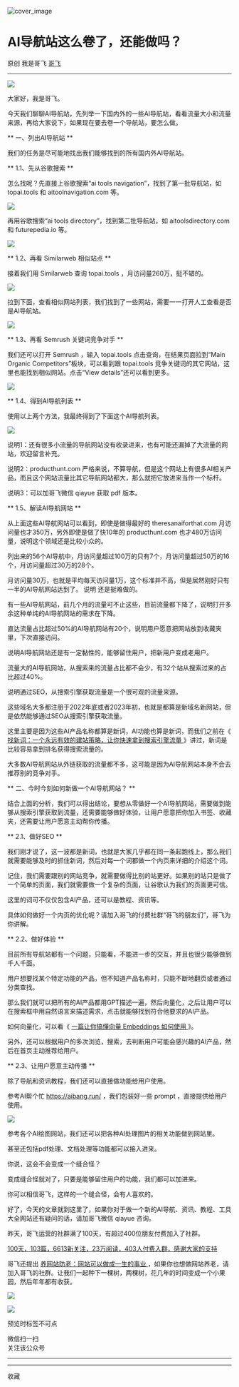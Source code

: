 ![cover_image](https://mmbiz.qpic.cn/sz_mmbiz_jpg/LBrX00GQeicueuK8BvFdLaqfItN3nGuUDNNpTKPkPHlERcYcp4S1dXLZtanb6kCF19MBSxIj248ibgszfVekOcrg/0?wx_fmt=jpeg)

#  AI导航站这么卷了，还能做吗？

原创  我是哥飞  [ 哥飞 ](javascript:void\(0\);)

__ _ _ _ _

![](https://mmbiz.qpic.cn/sz_mmbiz_png/LBrX00GQeicueuK8BvFdLaqfItN3nGuUDxjg4NKP8RmHianK3yYhf8RxAd3MrlEj5ZNVgnVibCbOTG8sHowB47qibQ/640?wx_fmt=png)

大家好，我是哥飞。  

今天我们聊聊AI导航站，先列举一下国内外的一些AI导航站，看看流量大小和流量来源，再给大家说下，如果现在要去卷一个导航站，要怎么做。

** 一、列出AI导航站  **  

我们的任务是尽可能地找出我们能够找到的所有国内外AI导航站。  

** 1.1、先从谷歌搜索  **

怎么找呢？先直接上谷歌搜索“ai tools navigation”，找到了第一批导航站，如  topai.tools  和
aitoolnavigation.com  等。

![](https://mmbiz.qpic.cn/sz_mmbiz_png/LBrX00GQeicueuK8BvFdLaqfItN3nGuUDA2w9hLYVB2NsHkX57S3nYKIy2X8g2we9WAeVnjnclnGgZDfOXC82eA/640?wx_fmt=png)

再用谷歌搜索“ai tools directory”，找到第二批导航站，如 aitoolsdirectory.com 和 futurepedia.io 等。  

![](https://mmbiz.qpic.cn/sz_mmbiz_png/LBrX00GQeicueuK8BvFdLaqfItN3nGuUDM3udXCeEAHEPOQPeNP3044M7VpG5TCHuSPfEdapCnQDOQSKR7oiaB3g/640?wx_fmt=png)

** 1.2、再看  Similarweb 相似站点  **

接着我们用 Similarweb 查询  topai.tools ，月访问量260万，挺不错的。

![](https://mmbiz.qpic.cn/sz_mmbiz_png/LBrX00GQeicueuK8BvFdLaqfItN3nGuUDQFvbmsq7AwY19gymJFhZgoWCl9WLFXdI0nViard4HTR5ic1SiaY1VQSCg/640?wx_fmt=png)

拉到下面，查看相似网站列表，我们找到了一些网站，需要一一打开人工查看是否是AI导航站。

![](https://mmbiz.qpic.cn/sz_mmbiz_png/LBrX00GQeicueuK8BvFdLaqfItN3nGuUDNahiaqABmsJTAnPLQsibwia2Wc4UQC7XfsTwm5shVwCyVZbhywBniblyyA/640?wx_fmt=png)

** 1.3、再看 Semrush 关键词竞争对手  **

我们还可以打开 Semrush ，输入 topai.tools 点击查询，在结果页面拉到“Main Organic Competitors”板块，可以看到跟
topai.tools 竞争关键词的其它网站，这里也能找到相似网站。点击“View details”还可以看到更多。

![](https://mmbiz.qpic.cn/sz_mmbiz_png/LBrX00GQeicueuK8BvFdLaqfItN3nGuUDrRIYBon5AkB922I9tsu0Pu2mSlLF7p0pMfVMTrytm0YUwjJjJiaE3SA/640?wx_fmt=png)

** 1.4、得到AI导航列表  **  

使用以上两个方法，我最终得到了下面这个AI导航列表。

![](https://mmbiz.qpic.cn/sz_mmbiz_png/LBrX00GQeicueuK8BvFdLaqfItN3nGuUDEo1G4NAVS9se05gAiaPEtBRr6JnJ66cGCvqP3XLgVzwBvuQrr5qf9ow/640?wx_fmt=png)

说明1：还有很多小流量的导航网站没有收录进来，也有可能还漏掉了大流量的网站，欢迎留言补充。

说明2：producthunt.com
严格来说，不算导航，但是这个网站上有很多AI相关产品，而且这个网站流量比其它导航网站都大，那么就把它放进来当作一个标杆。

说明3：可以加哥飞微信 qiayue 获取 pdf 版本。  

** 1.5、解读AI导航网站  **  

从上面这些AI导航网站可以看到，即使是做得最好的 theresanaiforthat.com 月访问量也才350万，另外即使是做了快10年的
producthunt.com 也才480万访问量，说明这个领域还是比较小众的。  

列出来的56个AI导航中，月访问量超过100万的只有7个，月访问量超过50万的16个，月访问量超过30万的28个。  

月访问量30万，也就是平均每天访问量1万，这个标准并不高，但是居然刚好只有一半的AI导航网站达到了。  说明  还是挺难做的。

有一些AI导航网站，前几个月的流量可不止这些，目前流量都下降了，说明打开多余这种单纯的AI导航网站的需求在下降。  

直达流量占比超过50%的AI导航网站有20个，说明用户愿意把网站放到收藏夹里，下次直接访问。

说明AI导航网站还是有一定黏性的，能够留住用户，把新用户变成老用户。  

流量大的AI导航网站，从搜索来的流量占比都不会少，有32个站从搜索过来的占比超过40%。  

说明通过SEO，从搜索引擎获取流量是一个很可观的流量来源。  

这些域名大多都注册于2022年底或者2023年初，也就是都算是新域名新网站，但是依然能够通过SEO从搜索引擎获取流量。  

这里主要是因为这些AI产品名称都算是新词，AI功能也算是新词，而我们之前在《 [ 找新词：一个永远有效的建站策略，让你快速拿到搜索引擎流量
](http://mp.weixin.qq.com/s?__biz=MjM5OTIzMzYyMA==&mid=2650079457&idx=1&sn=6a6b914a2685581ef26ef00cb8b19ee1&chksm=bf3f31da8848b8cc7e206419bcb2884415659dae3bd17fb77b9859adf106da494bd843f5d6f4&scene=21#wechat_redirect)
》讲过，新词是比较容易拿到排名获得搜索流量的。

大多数AI导航网站从外链获取的流量都不多，这可能是因为AI导航网站本身不会去推荐别的竞争对手。  

  

** 二、今时今刻如何新做一个AI导航网站？  **  

结合上面的分析，我们可以得出结论，要想从零做好一个AI导航网站，需要做到能够从搜索引擎获取到流量，还需要能够做好体验，让用户愿意把你加入书签、收藏夹，还需要让用户愿意主动帮你传播。

** 2.1、做好SEO  **  

我们刚才说了，这一波都是新词，也就是大家几乎都在同一条起跑线上，那么我们就需要能够及时的抓住新词，然后对每一个词都做一个内页来详细的介绍这个词。  

记住，我们需要跟别的网站竞争，就需要做得比别的站更好。如果别的站只是做了一个简单的页面，我们就需要做一个复杂的页面，让谷歌认为我们的页面更可信。

这里的词可不仅仅包含AI产品，还可以是教程、资讯等。  

具体如何做好一个内页的优化呢？请加入哥飞的付费社群“哥飞的朋友们”，哥飞为你讲解。

** 2.2、做好体验  **  

目前所有导航站都有一个问题，只能看，不能进一步的交互，并且也很少能够做到千人千面。

用户想要找某个特定功能的产品，但不知道产品名称时，只能不断地翻页或者通过分类查找。

那么我们就可以把所有的AI产品都用GPT描述一遍，然后向量化，之后让用户可以在搜索框中用自然语言来描述需求，点击就能够找到符合他要求的AI产品。

如何向量化，可以看《 [ 一篇让你搞懂向量 Embeddings 如何使用
](http://mp.weixin.qq.com/s?__biz=MjM5OTIzMzYyMA==&mid=2650080495&idx=1&sn=6959085d84eb6bee61cb8ed833583015&chksm=bf3f35d48848bcc23ef81fcd2d8dedcb49302690c98073708d804edfc8926dc58b7bf7e196ea&scene=21#wechat_redirect)
》。

另外，还可以根据用户的多次浏览，搜索，去判断用户可能会感兴趣的AI产品，然后在首页主动推荐给用户。  

** 2.3、让用户愿意主动传播  **  

除了导航和资讯教程，我们还可以直接做功能给用户使用。

参考AI帮个忙 https://aibang.run/ ，我们包装好一些 prompt ，直接提供给用户使用。

![](https://mmbiz.qpic.cn/sz_mmbiz_png/LBrX00GQeicueuK8BvFdLaqfItN3nGuUD0EqVqvHcP6Lp4fbPrMMTj1UenGax0G3AAYCMiaYSq2YgKJA62NibawqQ/640?wx_fmt=png)

参考各个AI绘图网站，我们还可以把各种AI处理图片的相关功能做到网站里。  

甚至还包括pdf处理、文档处理等功能都可以接入进来。

你说，这会不会变成一个缝合怪？  

变成缝合怪就对了，只要是能够留住用户的功能，我们都可以加进来。  

你可以相信哥飞，这样的一个缝合怪，会有人喜欢的。  

好了，今天的文章就到这里了，如果你对于做一个新的AI导航、资讯、教程、工具大全网站还有疑问的话，请加哥飞微信 qiayue 咨询。  

昨天，哥飞运营的社群满了100天，有超过400位朋友付费加入了社群。  

[ 100天，103篇，6613新关注，23万阅读，403人付费入群，感谢大家的支持
](http://mp.weixin.qq.com/s?__biz=MjM5OTIzMzYyMA==&mid=2650080608&idx=1&sn=bece81d90085072bb675b7e3c9933a99&chksm=bf3f345b8848bd4da24ea2e05fc56738352a6ac5a67f08cc5434a8a581d35f2f83a957c94e90&scene=21#wechat_redirect)  

哥飞还提出 [ 养网站防老：网站可以做成一生的事业
](http://mp.weixin.qq.com/s?__biz=MjM5OTIzMzYyMA==&mid=2650080601&idx=1&sn=676b0fff888c93fd63b283e87a3c75d2&chksm=bf3f34628848bd74e4a6ebac72806e89be8bbc9440196edf14cf4f08837f3a81970070a21da2&scene=21#wechat_redirect)
，如果你也想做网站养老，请加入哥飞的社群。让我们一起种下一棵树，两棵树，花几年的时间变成一个小果园，然后年年都有收获。  

![](https://mmbiz.qpic.cn/sz_mmbiz_jpg/LBrX00GQeictaA6RbasuxiciaKF8ichWKwmegDicajmGXPNYBK21iaic8Q3RawBSpkoKTIjasAEqscedR7hia46qlSOSow/640?wx_fmt=jpeg&wxfrom=5&wx_lazy=1&wx_co=1)

![](https://mmbiz.qpic.cn/sz_mmbiz_png/LBrX00GQeicsG8Pro6O9Hu75bIIiafZVPs3qlYeaNNJ1BpqNplEGgibL5m1bcq8a1N1rzoI5lia8aJjtHfgiaAADJJQ/640?wx_fmt=png)

预览时标签不可点

微信扫一扫  
关注该公众号





****



****



  收藏

